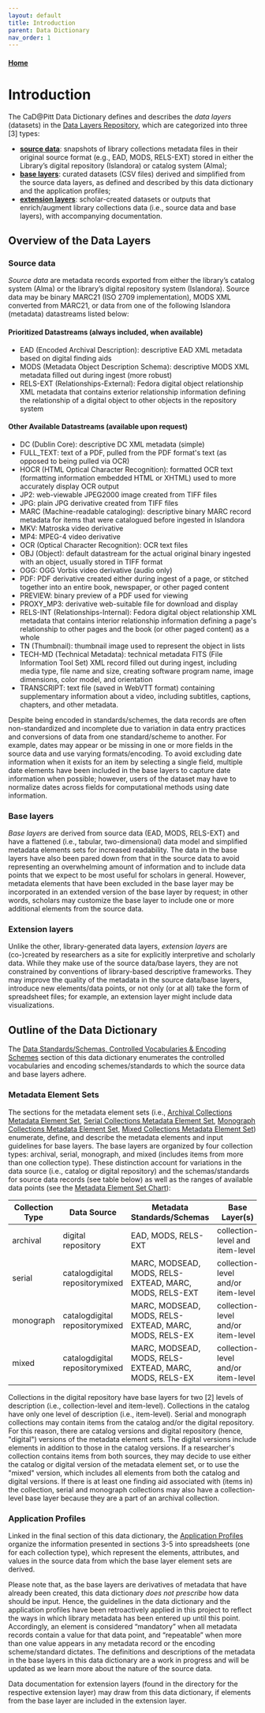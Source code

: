 ```yaml
---
layout: default
title: Introduction
parent: Data Dictionary
nav_order: 1
---
```


#### [Home](http://cadatpitt.github.io)

# Introduction

The CaD@Pitt Data Dictionary defines and describes the _data layers_ (datasets) in the [Data Layers Repository](https://github.com/CaDatPitt/data-layers), which are categorized into three [3] types:
* **[source data](https://github.com/CaDatPitt/data-layers/tree/master/source-data)**: snapshots of library collections metadata files in their original source format (e.g., EAD, MODS, RELS-EXT) stored in either the Library’s digital repository (Islandora) or catalog system (Alma);
* **[base layers](https://github.com/CaDatPitt/data-layers/tree/master/base-layers)**: curated datasets (CSV files) derived and simplified from the source data layers, as defined and described by this data dictionary and the application profiles;
* **[extension layers](https://github.com/CaDatPitt/data-layers/tree/master/extension-layers)**: scholar-created datasets or outputs that enrich/augment library collections data (i.e., source data and base layers), with accompanying documentation.

## Overview of the Data Layers

### **Source data**
_Source data_ are metadata records exported from either the library’s catalog system (Alma) or the library’s digital repository system (Islandora). Source data may be binary MARC21 (ISO 2709 implementation), MODS XML converted from MARC21, or data from one of the following Islandora (metadata) datastreams listed below:

#### **Prioritized Datastreams (always included, when available)**
* EAD (Encoded Archival Description): descriptive EAD XML metadata based on digital finding aids
* MODS (Metadata Object Description Schema): descriptive MODS XML metadata filled out during ingest (more robust)
* RELS-EXT (Relationships-External): Fedora digital object relationship XML metadata that contains exterior relationship information defining the relationship of a digital object to other objects in the repository system

#### **Other Available Datastreams (available upon request)**
* DC (Dublin Core): descriptive DC XML metadata (simple)
* FULL_TEXT: text of a PDF, pulled from the PDF format's text (as opposed to being pulled via OCR)
* HOCR (HTML Optical Character Recognition): formatted OCR text (formatting information embedded HTML or XHTML) used to more accurately display OCR output
* JP2: web-viewable JPEG2000 image created from TIFF files
* JPG: plain JPG derivative created from TIFF files
* MARC (Machine-readable cataloging): descriptive binary MARC record metadata for items that were catalogued before ingested in Islandora
* MKV: Matroska video derivative
* MP4: MPEG-4 video derivative
* OCR (Optical Character Recognition): OCR text files
* OBJ (Object): default datastream for the actual original binary ingested with an object, usually stored in TIFF format
* OGG: OGG Vorbis video derivative (audio only)
* PDF: PDF derivative created either during ingest of a page, or stitched together into an entire book, newspaper, or other paged content
* PREVIEW: binary preview of a PDF used for viewing
* PROXY_MP3: derivative web-suitable file for download and display
* RELS-INT (Relationships-Internal): Fedora digital object relationship XML metadata that contains interior relationship information defining a page's relationship to other pages and the book (or other paged content) as a whole
* TN (Thumbnail): thumbnail image used to represent the object in lists
* TECH-MD (Technical Metadata): technical metadata FITS (File Information Tool Set) XML record filled out during ingest, including media type, file name and size, creating software program name, image dimensions, color model, and orientation
* TRANSCRIPT: text file (saved in WebVTT format) containing supplementary information about a video, including subtitles, captions, chapters, and other metadata.

Despite being encoded in standards/schemes, the data records are often non-standardized and incomplete due to variation in data entry practices and conversions of data from one standard/scheme to another. For example, dates may appear or be missing in one or more fields in the source data and use varying formats/encoding. To avoid excluding date information when it exists for an item by selecting a single field, multiple date elements have been included in the base layers to capture date information when possible; however, users of the dataset may have to normalize dates across fields for computational methods using date information.

### **Base layers**
_Base layers_ are derived from source data (EAD, MODS, RELS-EXT) and have a flattened (i.e., tabular, two-dimensional) data model and simplified metadata elements sets for increased readability. The data in the base layers have also been pared down from that in the source data to avoid representing an overwhelming amount of information and to include data points that we expect to be most useful for scholars in general. However, metadata elements that have been excluded in the base layer may be incorporated in an extended version of the base layer by request; in other words, scholars may customize the base layer to include one or more additional elements from the source data.

### **Extension layers**
Unlike the other, library-generated data layers, _extension layers_ are (co-)created by researchers as a site for explicitly interpretive and scholarly data. While they make use of the source data/base layers, they are not constrained by conventions of library-based descriptive frameworks. They may improve the quality of the metadata in the source data/base layers, introduce new elements/data points, or not only (or at all) take the form of spreadsheet files; for example, an extension layer might include data visualizations.


## Outline of the Data Dictionary
The [Data Standards/Schemas, Controlled Vocabularies & Encoding Schemes](standards.md) section of this data dictionary enumerates the controlled vocabularies and encoding schemes/standards to which the source data and base layers adhere.

### **Metadata Element Sets**

The sections for the metadata element sets (i.e., [Archival Collections Metadata Element Set](archival-collections.md), [Serial Collections Metadata Element Set](serial-collections.md), [Monograph Collections Metadata Element Set](monograph-collections.md), [Mixed Collections Metadata Element Set](mixed-collections.md)) enumerate, define, and describe the metadata elements and input guidelines for base layers. The base layers are organized by four collection types: archival, serial, monograph, and mixed (includes items from more than one collection type). These distinction account for variations in the data source (i.e., catalog or digital repository) and the schemas/standards for source data records (see table below) as well as the ranges of available data points (see the [Metadata Element Set Chart](metadata-element-set-chart.md)):

|Collection Type|Data Source|Metadata Standards/Schemas|Base Layer(s)|
|---|---|---|---|
|archival|digital repository|EAD, MODS, RELS-EXT|collection-level and item-level|
|serial|catalogdigital repositorymixed|MARC, MODSEAD, MODS, RELS-EXTEAD, MARC, MODS, RELS-EXT|collection-level and/or item-level|
|monograph|catalogdigital repositorymixed|MARC, MODSEAD, MODS, RELS-EXTEAD, MARC, MODS, RELS-EX|collection-level and/or item-level|
|mixed|catalogdigital repositorymixed|MARC, MODSEAD, MODS, RELS-EXTEAD, MARC, MODS, RELS-EX|collection-level and/or item-level|

Collections in the digital repository have base layers for two [2] levels of description (i.e., collection-level and item-level). Collections in the catalog have only one level of description (i.e., item-level). Serial and monograph collections may contain items from the catalog and/or the digital repository. For this reason, there are catalog versions and digital repository (hence, "digital") versions of the metadata element sets. The digital versions include elements in addition to those in the catalog versions. If a researcher's collection contains items from both sources, they may decide to use either the catalog or digital version of the metadata element set, or to use the "mixed" version, which includes all elements from both the catalog and digital versions. If there is at least one finding aid associated with (items in) the collection, serial and monograph collections may also have a collection-level base layer because they are a part of an archival collection.

### **Application Profiles**
Linked in the final section of this data dictionary, the [Application Profiles](application-profiles.md) organize the information presented in sections 3-5 into spreadsheets (one for each collection type), which represent the elements, attributes, and values in the source data from which the base layer element sets are derived.

Please note that, as the base layers are derivatives of metadata that have already been created, this data dictionary _does not prescribe_ how data should be input. Hence, the guidelines in the data dictionary and the application profiles have been retroactively applied in this project to reflect the ways in which library metadata has been entered up until this point. Accordingly, an element is considered “mandatory” when all metadata records contain a value for that data point, and “repeatable” when more than one value appears in any metadata record or the encoding scheme/standard dictates. The definitions and descriptions of the metadata in the base layers in this data dictionary are a work in progress and will be updated as we learn more about the nature of the source data.

Data documentation for extension layers (found in the directory for the respective extension layer) may draw from this data dictionary, if elements from the base layer are included in the extension layer.

